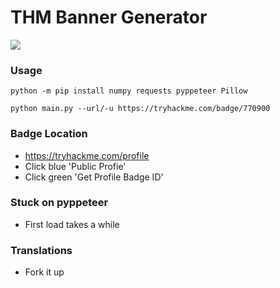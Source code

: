 # THM Banner Generator
<html>
 <a href="https://tryhackme.com/p/OscarWosSzlaga"><img src="https://oscar-wos.github.io/fetch_new_new.gif"></a>
</html>

### Usage
```python -m pip install numpy requests pyppeteer Pillow```

```python main.py --url/-u https://tryhackme.com/badge/770900```

### Badge Location
- https://tryhackme.com/profile
- Click blue 'Public Profie'
- Click green 'Get Profile Badge ID'

### Stuck on pyppeteer
- First load takes a while

### Translations
- Fork it up
